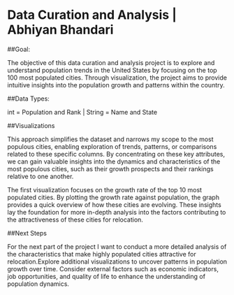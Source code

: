 # Data Curation and Analysis | Abhiyan Bhandari

##Goal: 

The objective of this data curation and analysis project is to explore and understand population trends in the United States by focusing on the top 100 most populated cities. Through visualization, the project aims to provide intuitive insights into the population growth and patterns within the country.

##Data Types: 

int = Population and Rank | String = Name and State

##Visualizations

This approach simplifies the dataset and narrows my scope to the most populous cities, enabling exploration of trends, patterns, or comparisons related to these specific columns. By concentrating on these key attributes, we can gain valuable insights into the dynamics and characteristics of the most populous cities, such as their growth prospects and their rankings relative to one another.

The first visualization focuses on the growth rate of the top 10 most populated cities. By plotting the growth rate against population, the graph provides a quick overview of how these cities are evolving. These insights lay the foundation for more in-depth analysis into the factors contributing to the attractiveness of these cities for relocation.

##Next Steps

For the next part of the project I want to conduct a more detailed analysis of the characteristics that make highly populated cities attractive for relocation.Explore additional visualizations to uncover patterns in population growth over time. Consider external factors such as economic indicators, job opportunities, and quality of life to enhance the understanding of population dynamics.


